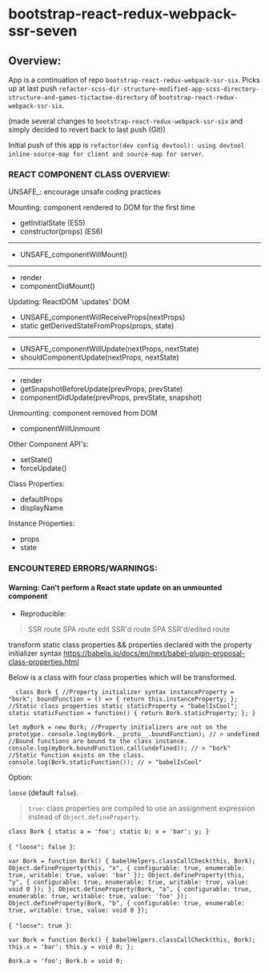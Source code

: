 # bootstrap-react-redux-webpack-ssr-seven

## Overview:

App is a continuation of repo `bootstrap-react-redux-webpack-ssr-six`. Picks up at last push `refactor-scss-dir-structure-modified-app-scss-directory-structure-and-games-tictactoe-directory` of `bootstrap-react-redux-webpack-ssr-six`.

(made several changes to `bootstrap-react-redux-webpack-ssr-six` and simply decided to revert back to last push (Git))

Initial push of this app is `refactor(dev config devtool): using devtool inline-source-map for client and source-map for server`.


### REACT COMPONENT CLASS OVERVIEW:

UNSAFE_: encourage unsafe coding practices


Mounting: component rendered to DOM for the first time

  * getInitialState (ES5)
  * constructor(props) (ES6)
  ---------------------------------------------
  * UNSAFE_componentWillMount()
  ---------------------------------------------
  * render
  * componentDidMount()


Updating: ReactDOM 'updates' DOM

  * UNSAFE_componentWillReceiveProps(nextProps)
  * static getDerivedStateFromProps(props, state)
  ---------------------------------------------
  * UNSAFE_componentWillUpdate(nextProps, nextState)
  * shouldComponentUpdate(nextProps, nextState)
  ---------------------------------------------
  * render
  * getSnapshotBeforeUpdate(prevProps, prevState)
  * componentDidUpdate(prevProps, prevState, snapshot)


Unmounting: component removed from DOM
 
  * componentWillUnmount



Other Component API's:

  * setState()
  * forceUpdate()


Class Properties:

  * defaultProps
  * displayName


Instance Properties:

  * props
  * state



### ENCOUNTERED ERRORS/WARNINGS:

#### Warning: Can't perform a React state update on an unmounted component

* Reproducible: 

> SSR route
> SPA route
> edit SSR'd route
> SPA SSR'd/edited route

transform static class properties && properties declared with the property initializer syntax
https://babeljs.io/docs/en/next/babel-plugin-proposal-class-properties.html

Below is a class with four class properties which will be transformed.

`  
class Bork {
    //Property initializer syntax
    instanceProperty = "bork";
    boundFunction = () => {
      return this.instanceProperty;
    };
    //Static class properties
    static staticProperty = "babelIsCool";
    static staticFunction = function() {
      return Bork.staticProperty;
    };
  }
  `

`
  let myBork = new Bork;
  //Property initializers are not on the prototype.
  console.log(myBork.__proto__.boundFunction); // > undefined
  //Bound functions are bound to the class instance.
  console.log(myBork.boundFunction.call(undefined)); // > "bork"
  //Static function exists on the class.
  console.log(Bork.staticFunction()); // > "babelIsCool"
  `

Option:

`loose` (default `false`).

> `true`: class properties are compiled to use an assignment expression instead of `Object.defineProperty`.

`
  class Bork {
    static a = 'foo';
    static b;
    x = 'bar';
    y;
  }
  `

`{ "loose": false }`:

`
  var Bork = function Bork() {
  babelHelpers.classCallCheck(this, Bork);
  Object.defineProperty(this, "x", {
    configurable: true,
    enumerable: true,
    writable: true,
    value: 'bar'
  });
  Object.defineProperty(this, "y", {
    configurable: true,
    enumerable: true,
    writable: true,
    value: void 0
  });
};
Object.defineProperty(Bork, "a", {
  configurable: true,
  enumerable: true,
  writable: true,
  value: 'foo'
});
Object.defineProperty(Bork, "b", {
  configurable: true,
  enumerable: true,
  writable: true,
  value: void 0
});
`

`{ "loose": true }`:

`
var Bork = function Bork() {
  babelHelpers.classCallCheck(this, Bork);
  this.x = 'bar';
  this.y = void 0;
};
`

`
Bork.a = 'foo';
Bork.b = void 0;
`
























